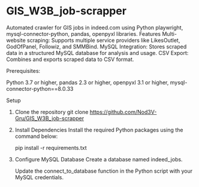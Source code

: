 # GIS_W3B_job-scrapper
Automated crawler for GIS jobs in indeed.com using Python playwright, mysql-connector-python, pandas, openpyxl libraries.
Features
Multi-website scraping: Supports multiple service providers like LikesOutlet, GodOfPanel, Followiz, and SMMBind.
MySQL Integration: Stores scraped data in a structured MySQL database for analysis and usage.
CSV Export: Combines and exports scraped data to CSV format.

Prerequisites:

Python 3.7 or higher,
pandas 2.3 or higher,
openpyxl 3.1 or higher,
mysql-connector-python==8.0.33


Setup
1. Clone the repository
   git clone https://github.com/Nod3V-Gru/GIS_W3B_job-scrapper

2. Install Dependencies
   Install the required Python packages using the command below:

   pip install -r requirements.txt

3. Configure MySQL Database
   Create a database named indeed_jobs.

   Update the connect_to_database function in the Python script with your MySQL credentials.
